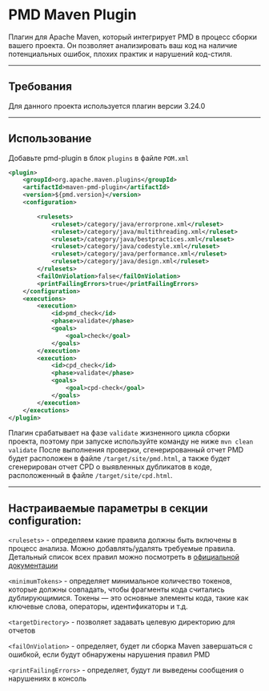 # PMD Maven Plugin
Плагин для Apache Maven, который интегрирует PMD в процесс сборки вашего проекта. 
Он позволяет анализировать ваш код на наличие потенциальных ошибок, плохих практик и нарушений код-стиля. 

---

## Требования

Для данного проекта используется плагин версии 3.24.0

---

## Использование

Добавьте pmd-plugin в блок `plugins` в файле `POM.xml`

```xml
<plugin>
    <groupId>org.apache.maven.plugins</groupId>
    <artifactId>maven-pmd-plugin</artifactId>
    <version>${pmd.version}</version>
    <configuration>

        <rulesets>
            <ruleset>/category/java/errorprone.xml</ruleset>
            <ruleset>/category/java/multithreading.xml</ruleset>
            <ruleset>/category/java/bestpractices.xml</ruleset>
            <ruleset>/category/java/codestyle.xml</ruleset>
            <ruleset>/category/java/performance.xml</ruleset>
            <ruleset>/category/java/design.xml</ruleset>
        </rulesets>
        <failOnViolation>false</failOnViolation>
        <printFailingErrors>true</printFailingErrors>
    </configuration>
    <executions>
        <execution>
            <id>pmd_check</id>
            <phase>validate</phase>
            <goals>
                <goal>check</goal>
            </goals>
        </execution>
        <execution>
            <id>cpd_check</id>
            <phase>validate</phase>
            <goals>
                <goal>cpd-check</goal>
            </goals>
        </execution>
    </executions>
</plugin>
```

Плагин срабатывает на фазе `validate` жизненного цикла сборки проекта, поэтому при запуске используйте команду не ниже 
`mvn clean validate`
После выполнения проверки, сгенерированный отчет PMD будет расположен в файле `/target/site/pmd.html`, 
а также будет сгенерирован отчет CPD о выявленных дубликатов в коде, расположенный в файле `/target/site/cpd.html`.

---

## Настраиваемые параметры в секции configuration:

`<rulesets>` - определяем какие правила должны быть включены в процесс анализа. Можно добавлять/удалять требуемые правила. 
Детальный список всех правил можно посмотреть в [официальной документации](https://pmd.github.io/pmd/pmd_rules_java.html) 

`<minimumTokens>` - определяет минимальное количество токенов, которые должны совпадать, чтобы фрагменты кода считались 
дублирующимися. Токены — это основные элементы кода, такие как ключевые слова, операторы, идентификаторы и т.д. 

`<targetDirectory>` - позволяет задавать целевую директорию для отчетов

`<failOnViolation>` - определяет, будет ли сборка Maven завершаться с ошибкой, если будут обнаружены нарушения правил PMD 

`<printFailingErrors>` - определяет, будут ли выведены сообщения о нарушениях в консоль
